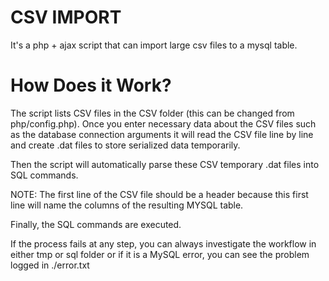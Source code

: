 CSV IMPORT
================

It's a php + ajax script that can import large csv files to a mysql table.


How Does it Work?
================


The script lists CSV files in the CSV folder (this can be changed from php/config.php). 
Once you enter necessary data about the CSV files such as the database connection arguments
it will read the CSV file line by line and create .dat files to store serialized data temporarily.

Then the script will automatically parse these CSV temporary .dat files into SQL commands.

NOTE: The first line of the CSV file should be a header because this first line will name the columns
of the resulting MYSQL table.

Finally, the SQL commands are executed.

If the process fails at any step, you can always investigate the workflow in either tmp or sql folder or
if it is a MySQL error, you can see the problem logged in ./error.txt
